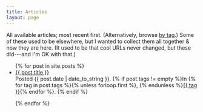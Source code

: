 ```yaml
---
title: Articles
layout: page
---
```


All available articles; most recent first. (Alternatively, browse
[by tag](/articles/tagged.html).) Some of these used to be elsewhere,
but I wanted to collect them all together & now they are here. (It
used to be that cool URLs never changed, but these did---and I'm OK
with that.)

<ul class="posts">
  {% for post in site.posts %}

  <li>
    <a href="{{ post.url }}">{{ post.title }}</a>
    <div class="meta">Posted {{ post.date | date_to_string }}.
    {% if post.tags != empty %}In 
        {% for tag in post.tags %}{% unless forloop.first %}, {% endunless %}<a href="/articles/tagged.html#{{ tag }}">{{ tag }}</a>{% endfor %}.
    {% endif %}
    </div>
  </li>

  {% endfor %}
</ul>
